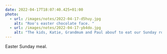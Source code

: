 ```yaml
---
date: 2022-04-17T18:07:40.425+01:00
photo:
  - url: /images/notes/2022-04-17-d5huy.jpg
    alt: "Roo's easter chocolate face. "
  - url: /images/notes/2022-04-17-yb4do.jpg
    alt: "The kids, Katie, Grandmum and Paul abouf to eat our Sunday roast. "
---
```

Easter Sunday meal. 
